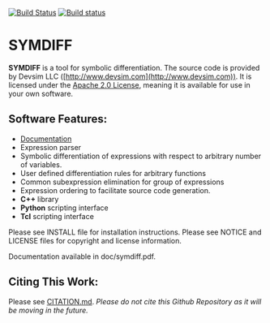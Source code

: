 
[![Build Status](https://app.travis-ci.com/devsim/symdiff.svg?branch=main)](https://app.travis-ci.com/devsim/symdiff)
[![Build status](https://ci.appveyor.com/api/projects/status/github/devsim/symdiff?branch=main&svg=true)](https://ci.appveyor.com/project/devsim/symdiff)

# SYMDIFF

**SYMDIFF** is a tool for symbolic differentiation.  The source code is provided by Devsim LLC ([http://www.devsim.com](http://www.devsim.com)).
It is licensed under the [Apache 2.0 License](http://www.apache.org/licenses/LICENSE-2.0.html), meaning it is available for use in your own software.

## Software Features:
* [Documentation](https://github.com/devsim/symdiff/blob/main/doc/symdiff.pdf?raw=true)
* Expression parser
* Symbolic differentiation of expressions with respect to arbitrary number of variables.
* User defined differentiation rules for arbitrary functions
* Common subexpression elimination for group of expressions
* Expression ordering to facilitate source code generation.
* **C++** library
* **Python** scripting interface
* **Tcl** scripting interface

Please see INSTALL file for installation instructions.  Please see 
NOTICE and LICENSE files for copyright and license information.

Documentation available in doc/symdiff.pdf.

## Citing This Work:

Please see [CITATION.md](CITATION.md).  *Please do not cite this Github Repository as it will be moving in the future.*

